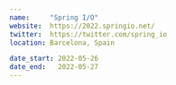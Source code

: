```yaml
---
name:     "Spring I/O"
website:  https://2022.springio.net/
twitter:  https://twitter.com/spring_io
location: Barcelona, Spain

date_start: 2022-05-26
date_end:   2022-05-27
---
```

